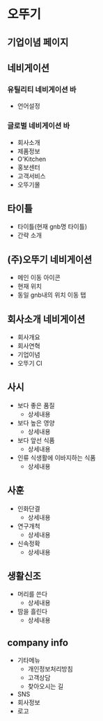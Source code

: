 # 오뚜기

## 기업이념 페이지

 ## 네비게이션

### 유틸리티 네비게이션 바

- 언어설정

### 글로벌 네비게이션 바

 - 회사소개
 - 제품정보
 - O'Kitchen
 - 홍보센터
 - 고객서비스
 - 오뚜기몰

##  타이틀

- 타이틀(현재 gnb명 타이틀)
- 간략 소개

## (주)오뚜기 네비게이션

- 메인 이동 아이콘
- 현재 위치
- 동일 gnb내의 위치 이동 탭

## 회사소개 네비게이션

- 회사개요
- 회사연혁
- 기업이념
- 오뚜기 CI

## 사시

- 보다 좋은 품질
  - 상세내용
- 보다 높은 영양
  - 상세내용
- 보다 앞선 식품
  - 상세내용
- 인류 식생활에 이바지하는 식품
  - 상세내용

## 사훈

- 인화단결
  - 상세내용
- 연구개척
  - 상세내용
- 신속정확
  - 상세내용

## 생활신조

- 머리를 쓴다
  - 상세내용
- 땀을 흘린다
  - 상세내용

## company info

- 기타메뉴
  - 개인정보처리방침
  - 고객상담
  - 찾아오시는 길
- SNS
- 회사정보
- 로고

